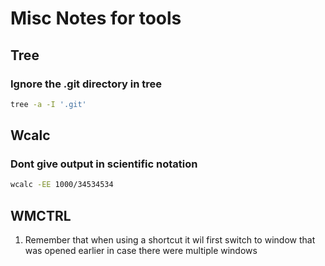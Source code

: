 # Misc Notes for tools

## Tree

### Ignore the .git directory in tree

```bash
tree -a -I '.git'
```

## Wcalc

### Dont give output in scientific notation

```bash
wcalc -EE 1000/34534534
```

## WMCTRL

1. Remember that when using a shortcut it wil first switch to window that was opened earlier in case there were multiple windows